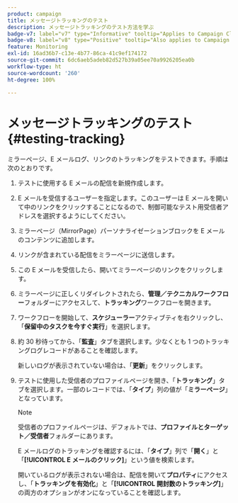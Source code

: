 ```yaml
---
product: campaign
title: メッセージトラッキングのテスト
description: メッセージトラッキングのテスト方法を学ぶ
badge-v7: label="v7" type="Informative" tooltip="Applies to Campaign Classic v7"
badge-v8: label="v8" type="Positive" tooltip="Also applies to Campaign v8"
feature: Monitoring
exl-id: 16ad36b7-c13e-4b77-86ca-41c9ef174172
source-git-commit: 6dc6aeb5adeb82d527b39a05ee70a9926205ea0b
workflow-type: ht
source-wordcount: '260'
ht-degree: 100%

---
```


# メッセージトラッキングのテスト{#testing-tracking}



ミラーページ、E メールログ、リンクのトラッキングをテストできます。手順は次のとおりです。

1. テストに使用する E メールの配信を新規作成します。
1. E メールを受信するユーザーを指定します。このユーザーは E メールを開いて中のリンクをクリックすることになるので、制御可能なテスト用受信者アドレスを選択するようにしてください。
1. ミラーページ（MirrorPage）パーソナライゼーションブロックを E メールのコンテンツに追加します。
1. リンクが含まれている配信をミラーページに送信します。
1. この E メールを受信したら、開いてミラーページのリンクをクリックします。
1. ミラーページに正しくリダイレクトされたら、**管理／テクニカルワークフロー**&#x200B;フォルダーにアクセスして、**トラッキング**&#x200B;ワークフローを開きます。
1. ワークフローを開始して、**スケジューラー**&#x200B;アクティブティを右クリックし、「**保留中のタスクを今すぐ実行**」を選択します。
1. 約 30 秒待ってから、「**監査**」タブを選択します。少なくとも 1 つのトラッキングログレコードがあることを確認します。

   新しいログが表示されていない場合は、「**更新**」をクリックします。

1. テストに使用した受信者のプロファイルページを開き、「**トラッキング**」タブを選択します。一部のレコードでは、「**タイプ**」列の値が「**ミラーページ**」となっています。

   >[!NOTE]
   >
   >受信者のプロファイルページは、デフォルトでは、**プロファイルとターゲット／受信者**&#x200B;フォルダーにあります。

   E メールログのトラッキングを確認するには、「**タイプ**」列で「**開く**」と「**[!UICONTROL E メールのクリック]**」という値を検索します。

   開いているログが表示されない場合は、配信を開いて&#x200B;**プロパティ**&#x200B;にアクセスし、「**トラッキングを有効化**」と「**[!UICONTROL 開封数のトラッキング]**」の両方のオプションがオンになっていることを確認します。
